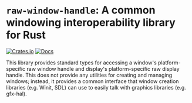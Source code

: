 # `raw-window-handle`: A common windowing interoperability library for Rust
[![Crates.io](https://img.shields.io/crates/v/raw-window-handle.svg?maxAge=2592000)](https://crates.io/crates/raw-window-handle)
[![Docs](https://docs.rs/raw-window-handle/badge.svg)](https://docs.rs/raw-window-handle)

This library provides standard types for accessing a window's platform-specific
raw window handle and display's platform-specific raw display handle. This does
not provide any utilities for creating and managing windows; instead, it
provides a common interface that window creation libraries (e.g. Winit, SDL)
can use to easily talk with graphics libraries (e.g. gfx-hal).
